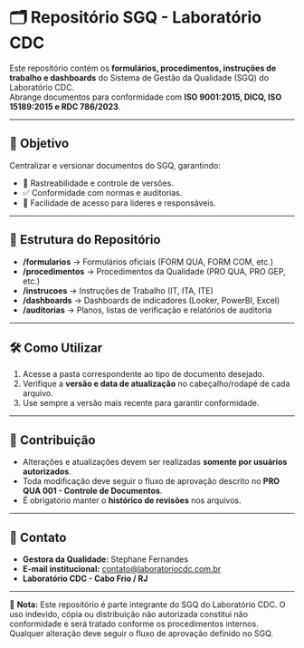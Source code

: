 # 🗂️ Repositório SGQ - Laboratório CDC

Este repositório contém os **formulários, procedimentos, instruções de trabalho e dashboards** do Sistema de Gestão da Qualidade (SGQ) do Laboratório CDC.  
Abrange documentos para conformidade com **ISO 9001:2015, DICQ, ISO 15189:2015 e RDC 786/2023**.  

---

## 🎯 Objetivo
Centralizar e versionar documentos do SGQ, garantindo:
- 🔎 Rastreabilidade e controle de versões.  
- ✅ Conformidade com normas e auditorias.  
- 👥 Facilidade de acesso para líderes e responsáveis.  

---

## 📂 Estrutura do Repositório
- **/formularios** → Formulários oficiais (FORM QUA, FORM COM, etc.)  
- **/procedimentos** → Procedimentos da Qualidade (PRO QUA, PRO GEP, etc.)  
- **/instrucoes** → Instruções de Trabalho (IT, ITA, ITE)  
- **/dashboards** → Dashboards de indicadores (Looker, PowerBI, Excel)  
- **/auditorias** → Planos, listas de verificação e relatórios de auditoria  

---

## 🛠️ Como Utilizar
1. Acesse a pasta correspondente ao tipo de documento desejado.  
2. Verifique a **versão e data de atualização** no cabeçalho/rodapé de cada arquivo.  
3. Use sempre a versão mais recente para garantir conformidade.  

---

## 🤝 Contribuição
- Alterações e atualizações devem ser realizadas **somente por usuários autorizados**.  
- Toda modificação deve seguir o fluxo de aprovação descrito no **PRO QUA 001 - Controle de Documentos**.  
- É obrigatório manter o **histórico de revisões** nos arquivos.  

---

## 📧 Contato
- **Gestora da Qualidade:** Stephane Fernandes  
- **E-mail institucional:** contato@laboratoriocdc.com.br  
- **Laboratório CDC - Cabo Frio / RJ**  

---

📌 **Nota:** Este repositório é parte integrante do SGQ do Laboratório CDC. O uso indevido, cópia ou distribuição não autorizada constitui não conformidade e será tratado conforme os procedimentos internos.
Qualquer alteração deve seguir o fluxo de aprovação definido no SGQ.


